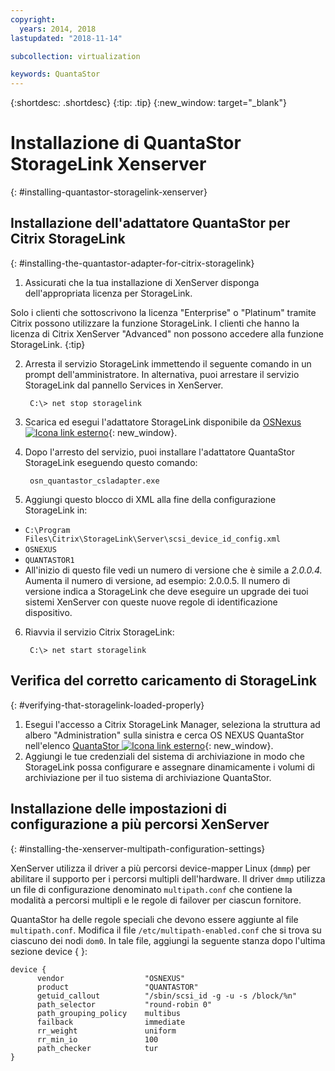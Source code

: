 ```yaml
---
copyright:
  years: 2014, 2018
lastupdated: "2018-11-14"

subcollection: virtualization

keywords: QuantaStor
---
```

{:shortdesc: .shortdesc}
{:tip: .tip}
{:new_window: target="_blank"}

# Installazione di QuantaStor StorageLink Xenserver
{: #installing-quantastor-storagelink-xenserver}

## Installazione dell'adattatore QuantaStor per Citrix StorageLink
{: #installing-the-quantastor-adapter-for-citrix-storagelink}

1. Assicurati che la tua installazione di XenServer disponga dell'appropriata licenza per StorageLink.

Solo i clienti che sottoscrivono la licenza "Enterprise" o "Platinum" tramite Citrix possono utilizzare la funzione StorageLink. I clienti che hanno la licenza di Citrix XenServer "Advanced" non possono accedere alla funzione StorageLink.
{:tip}

2. Arresta il servizio StorageLink immettendo il seguente comando in un prompt dell'amministratore. In alternativa, puoi arrestare il servizio StorageLink dal pannello Services in XenServer.

        C:\> net stop storagelink

3. Scarica ed esegui l'adattatore StorageLink disponibile da [OSNexus ![Icona link esterno](../../icons/launch-glyph.svg "Icona link esterno")](https://www.osnexus.com/trynow/){: new_window}.
4. Dopo l'arresto del servizio, puoi installare l'adattatore QuantaStor StorageLink eseguendo questo comando:

        osn_quantastor_csladapter.exe

5. Aggiungi questo blocco di XML alla fine della configurazione StorageLink in:
  * `C:\Program Files\Citrix\StorageLink\Server\scsi_device_id_config.xml`
  * `OSNEXUS`
  * `QUANTASTOR1`
  * All'inizio di questo file vedi un numero di versione che è simile a _2.0.0.4._ Aumenta il numero di versione, ad esempio: 2.0.0.5. Il numero di versione indica a StorageLink che deve eseguire un upgrade dei tuoi sistemi XenServer con queste nuove regole di identificazione dispositivo.
6. Riavvia il servizio Citrix StorageLink:

        C:\> net start storagelink

## Verifica del corretto caricamento di StorageLink
{: #verifying-that-storagelink-loaded-properly}

1. Esegui l'accesso a Citrix StorageLink Manager, seleziona la struttura ad albero "Administration" sulla sinistra e cerca OS NEXUS QuantaStor nell'elenco [QuantaStor ![Icona link esterno](../../icons/launch-glyph.svg "Icona link esterno")](https://svn.osnexus.com/mediawiki/images/thumb/c/c8/Storagelink_admin.png/640px-Storagelink_admin.png){: new_window}.
2. Aggiungi le tue credenziali del sistema di archiviazione in modo che StorageLink possa configurare e assegnare dinamicamente i volumi di archiviazione per il tuo sistema di archiviazione QuantaStor.

## Installazione delle impostazioni di configurazione a più percorsi XenServer
{: #installing-the-xenserver-multipath-configuration-settings}

XenServer utilizza il driver a più percorsi device-mapper Linux (`dmmp`) per abilitare il supporto per i percorsi multipli dell'hardware. Il driver `dmmp` utilizza un file di configurazione denominato `multipath.conf` che contiene la modalità a percorsi multipli e le regole di failover per ciascun fornitore.

QuantaStor ha delle regole speciali che devono essere aggiunte al file `multipath.conf`. Modifica il file `/etc/multipath-enabled.conf` che si trova su ciascuno dei nodi `dom0`. In tale file, aggiungi la seguente stanza dopo l'ultima sezione device { }:

    device {
          vendor                  "OSNEXUS"
          product                 "QUANTASTOR"
          getuid_callout          "/sbin/scsi_id -g -u -s /block/%n"
          path_selector           "round-robin 0"
          path_grouping_policy    multibus
          failback                immediate
          rr_weight               uniform
          rr_min_io               100
          path_checker            tur
    }
